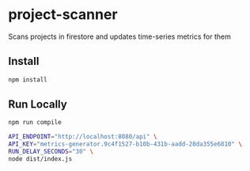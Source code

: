 # project-scanner

Scans projects in firestore and updates time-series metrics for them

## Install
```bash
npm install
```

## Run Locally

```bash
npm run compile
```

```bash
API_ENDPOINT="http://localhost:8080/api" \
API_KEY="metrics-generator.9c4f1527-b10b-431b-aadd-28da355e6810" \
RUN_DELAY_SECONDS="30" \
node dist/index.js
```